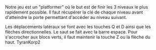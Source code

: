 Notre jeu est un "platformer" où le but est de finir les 3 niveaux le plus rapidement possible. Il faut récupérer la clé de chaque niveau avant d\'atteindre la porte permettant d\'accéder au niveau suivant.

Les déplacements latéraux se font avec les touches Q et D ainsi que les flèches directionnelles. Le saut se fait avec la barre espace.
Pour s\'accrocher aux blocs verts, il faut maintenir la touche Z ou la flèche du haut.
TyranKorp2
